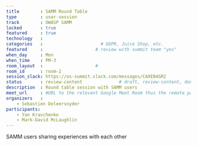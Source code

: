 ```yaml
---
title        : SAMM Round Table
type         : user-session
track        : OWASP SAMM
locked       : true
featured     : true
technology   :
categories   :                      # GDPR, Juice Shop, etc.
featured     :                    # review with summit team "yes"
when_day     : Mon
when_time    : PM-3
room_layout  :                    #
room_id      : room-2
session_slack: https://os-summit.slack.com/messages/CAXEB4GR2
status       : review-content              # draft, review-content, done
description  : Round table session with SAMM users
meet_url     : #URL to the relevant Google Meet Room thus the remote participants can join a session
organizers   :
    - Sebastien Deleersnyder
participants:
    - Yan Kravchenko
    - Mark-David McLaughlin
---
```


SAMM users sharing experiences with each other
